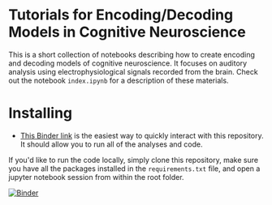 # Tutorials for Encoding/Decoding Models in Cognitive Neuroscience
This is a short collection of notebooks describing how to create encoding and decoding models of cognitive neuroscience. It focuses on auditory analysis using electrophysiological signals recorded from the brain. Check out the notebook `index.ipynb` for a description of these materials.

# Installing
* [This Binder link](http://mybinder.org/repo/choldgraf/paper-encoding_decoding_electrophysiology) is the easiest way to quickly interact with this repository. It should allow you to run all of the analyses and code.

If you'd like to run the code locally, simply clone this repository, make sure you have all the packages installed in the `requirements.txt` file, and open a jupyter notebook session from within the root folder.

[![Binder](http://mybinder.org/badge.svg)](http://mybinder.org/repo/choldgraf/paper-encoding_decoding_electrophysiology)

